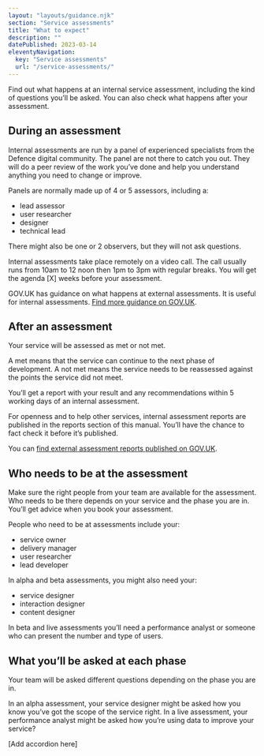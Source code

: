 ```yaml
---
layout: "layouts/guidance.njk"
section: "Service assessments"
title: "What to expect"
description: ""
datePublished: 2023-03-14
eleventyNavigation:
  key: "Service assessments"
  url: "/service-assessments/"
---
```


Find out what happens at an internal service assessment, including the kind of questions you’ll be asked. You can also check what happens after your assessment.

## During an assessment 

Internal assessments are run by a panel of experienced specialists from the Defence digital community. The panel are not there to catch you out. They will do a peer review of the work you’ve done and help you understand anything you need to change or improve.

Panels are normally made up of 4 or 5 assessors, including a:

- lead assessor
- user researcher 
- designer
- technical lead

There might also be one or 2 observers, but they will not ask questions.

Internal assessments take place remotely on a video call. The call usually runs from 10am to 12 noon then 1pm to 3pm with regular breaks. You will get the agenda [X] weeks before your assessment. 

GOV.UK has guidance on what happens at external assessments. It is useful for internal assessments. [Find more guidance on GOV.UK](https://www.gov.uk/service-manual/service-assessments/how-service-assessments-work). 


## After an assessment 

Your service will be assessed as met or not met.

A met means that the service can continue to the next phase of development. A not met means the service needs to be reassessed against the points the service did not meet.

You’ll get a report with your result and any recommendations within 5 working days of an internal assessment. 

For openness and to help other services, internal assessment reports are published in the reports section of this manual. You’ll have the chance to fact check it before it’s published.

You can [find external assessment reports published on GOV.UK]().


## Who needs to be at the assessment

Make sure the right people from your team are available for the assessment. Who needs to be there depends on your service and the phase you are in. You’ll get advice when you book your assessment. 

People who need to be at assessments include your:

- service owner
- delivery manager
- user researcher 
- lead developer 

In alpha and beta assessments, you might also need your:

- service designer 
- interaction designer 
- content designer

In beta and live assessments you’ll need a performance analyst or someone who can present the number and type of users. 

## What you’ll be asked at each phase

Your team will be asked different questions depending on the phase you are in. 

In an alpha assessment, your service designer might be asked how you know you’ve got the scope of the service right. In a live assessment, your performance analyst might be asked how you’re using data to improve your service?

[Add accordion here]


